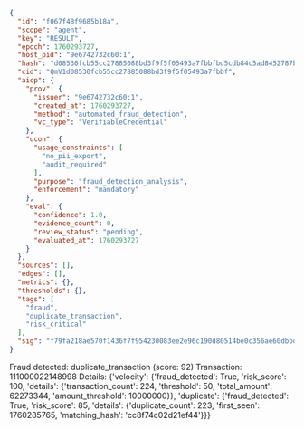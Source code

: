 ```json
{
  "id": "f067f48f9685b18a",
  "scope": "agent",
  "key": "RESULT",
  "epoch": 1760293727,
  "host_pid": "9e6742732c60:1",
  "hash": "d08530fcb55cc27885088bd3f9f5f05493a7fbbfbd5cdb84c5ad8452787bb91a",
  "cid": "QmV1d08530fcb55cc27885088bd3f9f5f05493a7fbbf",
  "aicp": {
    "prov": {
      "issuer": "9e6742732c60:1",
      "created_at": 1760293727,
      "method": "automated_fraud_detection",
      "vc_type": "VerifiableCredential"
    },
    "ucon": {
      "usage_constraints": [
        "no_pii_export",
        "audit_required"
      ],
      "purpose": "fraud_detection_analysis",
      "enforcement": "mandatory"
    },
    "eval": {
      "confidence": 1.0,
      "evidence_count": 0,
      "review_status": "pending",
      "evaluated_at": 1760293727
    }
  },
  "sources": [],
  "edges": [],
  "metrics": {},
  "thresholds": {},
  "tags": [
    "fraud",
    "duplicate_transaction",
    "risk_critical"
  ],
  "sig": "f79fa218ae570f1436f7f954230083ee2e96c190d80514be0c356ae60dbbd321"
}
```

Fraud detected: duplicate_transaction (score: 92)
Transaction: 111000022148998
Details: {'velocity': {'fraud_detected': True, 'risk_score': 100, 'details': {'transaction_count': 224, 'threshold': 50, 'total_amount': 62273344, 'amount_threshold': 10000000}}, 'duplicate': {'fraud_detected': True, 'risk_score': 85, 'details': {'duplicate_count': 223, 'first_seen': 1760285765, 'matching_hash': 'cc8f74c02d21ef44'}}}